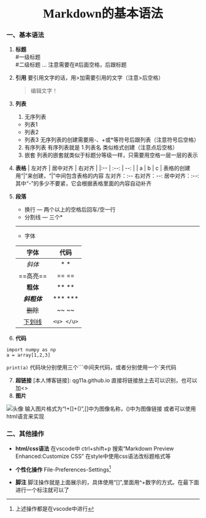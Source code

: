 # <center><font face="黑体" size=6>Markdown的基本语法</font></center>

### 一、基本语法
1. **标题**  
#一级标题  
#二级标题
...
注意需要在#后面空格，后跟标题
2. **引用**
   要引用文字的话，用>加需要引用的文字（注意>后空格）
   > 编辑文字！
3. **列表**
   1. 无序列表
   - 列表1
   + 列表2
   * 列表3
无序列表的创建需要用-、+或*等符号后跟列表（注意符号后空格）
   2. 有序列表
有序列表就是 1.列表名 类似格式创建（注意点后空格）
   3. 嵌套
列表的嵌套就类似于标题分等级一样，只需要用空格一层一层的表示
4. **表格**
   | 左对齐 | 居中对齐 | 右对齐 |
   |:-- | :--: | --: |
   | a | b | c |
表格的创建用“|”来创建，“|”中间包含表格的内容
左对齐：:-- 
右对齐：--:
居中对齐：:--:
其中“-”的多少不要紧，它会根据表格里面的内容自动补齐

5. **段落**
   - 换行 — 两个以上的空格后回车/空一行  
   - 分割线 — 三个*  
   ***
   - 字体  

    | 字体 | 代码 |
    | :-: | :-: |
    | *斜体* | * * |
    | ==高亮== | == == |
    | **粗体** | ** ** |
    | ***斜粗体*** | *** *** |
    | ~~删除~~ | ~~ ~~ |
    | <u>下划线</u> |`<u> </u>`|
6. **代码**
```
import numpy as np
a = array[1,2,3]
```
   `print(a)`
   代码块分别使用三个```中间夹代码，或者分别使用一个`夹代码  

7. **超链接**
  [本人博客链接]: qg11a.github.io
直接将链接放上去可以识别，也可以加<>
8. **图片**

![头像](https://profile-avatar.csdnimg.cn/324951e1a031481da7450602da3375c6_2201_75758632.jpg!1)
输入图片格式为“!+[]+()”,[]中为图像名称，()中为图像链接
或者可以使用html语言来实现
### 二、其他操作
- **html/css语法**
  在vscode中 ctrl+shift+p 搜索“Markdown Preview Enhanced:Customize CSS” 在style中使用css语法改标题格式等
- **个性化操作**
  File-Preferences-Settings[^1]

- **脚注**
  脚注操作就是上面展示的，具体使用“[]”,里面用^+数字的方式。在最下面进行一个标注就可以了

[^1]: 上述操作都是在vscode中进行